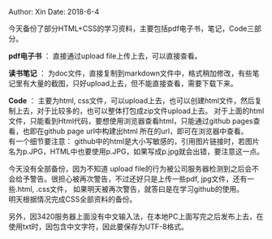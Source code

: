 Author: Xin
Date: 2018-6-4


今天备份了部分HTML+CSS的学习资料，主要包括pdf电子书，笔记，Code三部分。  

**pdf电子书** ： 直接通过upload file上传上去，可以直接查看。

**读书笔记** ： 为doc文件，直接复制到markdown文件中，格式稍加修改，有些笔记里有大量的截图，只好upload上去，但不能直接查看，需要下载下来。  

**Code** ： 主要为html, css文件，可以upload上去，也可以创建html文件，然后复制上去，对于比较多的，也可以整体打包成zip文件upload上去。
     对于上面的html文件，只能看到Html代码，要想使用浏览器查看html，只能通过github pages查看，也即在github page url中构建出html 所在的url，即可在浏览器中查看。  
     有一个细节要注意： github中的html是大小写敏感的，引用图片链接时，若图片名为p.JPG，HTML中也要使用p.JPG，如果写成p.jpg就会出错，要注意这一点。

今天没有全部备份，因为不知道 upload file的行为被公司服务器检测到之后会不会给予警告。很担心被再次警告，不过还好只是上传一些pdf, jpg文件，还有一些.html, .css文件，
如果明天被再次警告，就答曰是在学习github的使用。  
明天根据情况完成CSS全部资料的备份。  

另外，因3420服务器上面没有中文输入法，在本地PC上面写完之后发布上去，在使用txt时，因包含中文字符，因此要保存为UTF-8格式。
